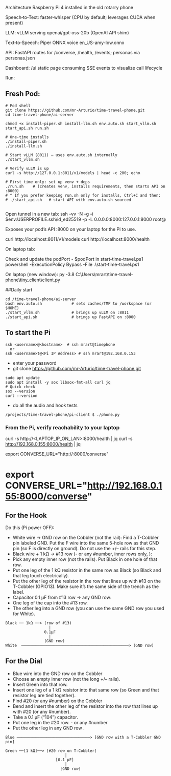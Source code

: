 
Architecture
Raspberry Pi 4 installed in the old rotarry phone

Speech‑to‑Text: faster‑whisper (CPU by default; leverages CUDA when present)

LLM: vLLM serving openai/gpt-oss-20b (OpenAI API shim)

Text‑to‑Speech: Piper ONNX voice en_US-amy-low.onnx

API: FastAPI routes for /converse, /health, /events; personas via personas.json

Dashboard: /ui static page consuming SSE events to visualize call lifecycle

Run:

## Fresh Pod:
```
# Pod shell
git clone https://github.com/mr-Arturio/time-travel-phone.git
cd time-travel-phone/ai-server

chmod +x install-piper.sh install-llm.sh env.auto.sh start_vllm.sh start_api.sh run.sh

# One-time installs
./install-piper.sh
./install-llm.sh

# Start vLLM (8011) – uses env.auto.sh internally
./start_vllm.sh

# Verify vLLM is up
curl -s http://127.0.0.1:8011/v1/models | head -c 200; echo

# First time only: set up venv + deps
./run.sh    # (creates venv, installs requirements, then starts API on :8000)
# ^ If you prefer keeping run.sh only for installs, Ctrl+C and then:
# ./start_api.sh   # start API with env.auto.sh sourced
                 
```
Open tunnel in a new tab:
ssh -vv -N -g -i $env:USERPROFILE\.ssh\id_ed25519 -p <podPort> -L 0.0.0.0:8000:127.0.0.1:8000 root@<podIP>

Exposes your pod’s API :8000 on your laptop for the Pi to use.

curl http://localhost:8011/v1/models
curl http://localhost:8000/health

On laptop tab: 

Check and update the podPort - $podPort in start-time-travel.ps1
powershell -ExecutionPolicy Bypass -File .\start-time-travel.ps1


On laptop (new window): py -3.8 C:\Users\mrart\time-travel-phone\tiny_client\client.py


##Daily start
```
cd /time-travel-phone/ai-server
bash env.auto.sh             # sets caches/TMP to /workspace (or $HOME)
./start_vllm.sh              # brings up vLLM on :8011
./start_api.sh               # brings up FastAPI on :8000

```

## To start the Pi
```
ssh <username>@<hostname>  # ssh mrart@timephone
  or
ssh <username>t@<Pi IP Address> # ssh mrart@192.168.0.153
```
 - enter your password   
  - git clone https://github.com/mr-Arturio/time-travel-phone.git

 ```
sudo apt update
sudo apt install -y sox libsox-fmt-all curl jq
# Quick check
sox --version
curl --version

 ```
- do all the audio and hook tests

 ```
 /projects/time-travel-phone/pi-client $ ./phone.py
 ```
 ### From the Pi, verify reachability to your laptop
curl -s http://<LAPTOP_IP_ON_LAN>:8000/health | jq 
curl -s http://192.168.0.155:8000/health | jq

export CONVERSE_URL="http://<your-laptop-LAN-IP>:8000/converse" 
# export CONVERSE_URL="http://192.168.0.155:8000/converse"


## For the Hook
Do this (Pi power OFF):
- White wire → GND row on the Cobbler (not the rail):
Find a T-Cobbler pin labeled GND. Put the F wire into the same 5-hole row as that GND pin (so F is directly on ground). Do not use the +/– rails for this step.
- Black wire + 1 kΩ → #13 row (- or any #number, inner rows only, ):
- Pick any empty inner row (not the rails). Put Black in one hole of that row.
- Put one leg of the 1 kΩ resistor in the same row as Black (so Black and that leg touch electrically).
- Put the other leg of the resistor in the row that lines up with #13 on the T-Cobbler (GPIO13). Make sure it’s the same side of the trench as the label.
- Capacitor 0.1 µF from #13 row → any GND row:
- One leg of the cap into the #13 row.
- The other leg into a GND row (you can use the same GND row you used for White).
```
Black ── 1kΩ ──> (row of #13)
                   |
                 0.1µF
                   |
                 (GND row)
White  ───────────────────────────────────────────────> (GND row)
```

## For the Dial
- Blue wire into the  GND row on the Cobbler
- Choose an empty inner row (not the long +/– rails).
- Insert Green into that row.
- Insert one leg of a 1 kΩ resistor into that same row (so Green and that resistor leg are tied together).
- Find #20 (or any #number) on the Cobbler
- Bend and insert the other leg of the resistor into the row that lines up with #20 (or any #number).
- Take a 0.1 µF (“104”) capacitor.
- Put one leg in the #20 row. - or any #number
- Put the other leg in any GND row .

```
Blue ────────────────────────────────> [GND row with a T-Cobbler GND pin]

Green ──[1 kΩ]──> [#20 row on T-Cobbler]
                          │
                      [0.1 µF]
                          │
                        [GND row]
```